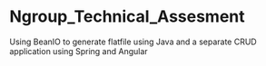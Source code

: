 # Ngroup_Technical_Assesment
Using BeanIO to generate flatfile using Java and a separate CRUD application using Spring and Angular
